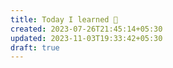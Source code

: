 ```yaml
---
title: Today I learned 📙
created: 2023-07-26T21:45:14+05:30
updated: 2023-11-03T19:33:42+05:30
draft: true
---
```

